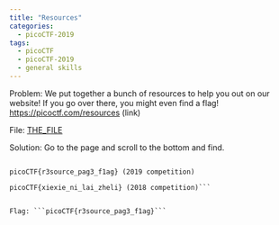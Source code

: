 ```yaml
---
title: "Resources"
categories:
  - picoCTF-2019
tags:
  - picoCTF
  - picoCTF-2019
  - general skills
---
```


Problem: We put together a bunch of resources to help you out on our website! If you go over there, you might even find a flag! https://picoctf.com/resources (link)

File: [THE_FILE](https://github.com/Yorzaren/ctf/raw/master/picoCTF-2019/problem-files/FILENAMEHERE "Download file")

Solution: Go to the page and scroll to the bottom and find. 

```Thanks for reading the resources page! Here's a flag for your time:

picoCTF{r3source_pag3_f1ag} (2019 competition)

picoCTF{xiexie_ni_lai_zheli} (2018 competition)```


Flag: ```picoCTF{r3source_pag3_f1ag}```